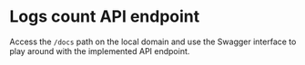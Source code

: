 # Logs count API endpoint

Access the `/docs` path on the local domain and use the Swagger interface to play around with the implemented API endpoint.
